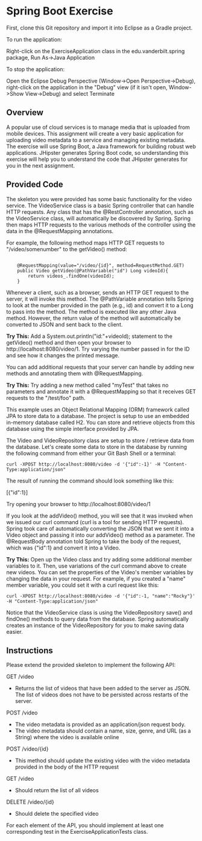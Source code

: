 # Spring Boot Exercise 

First, clone this Git repository and import it into Eclipse as a Gradle
project.

To run the application:

Right-click on the ExerciseApplication class in the edu.vanderbilt.spring
package, Run As->Java Application

To stop the application:

Open the Eclipse Debug Perspective (Window->Open Perspective->Debug), right-click on
the application in the "Debug" view (if it isn't open, Window->Show View->Debug) and
select Terminate

## Overview

A popular use of cloud services is to manage media that is uploaded
from mobile devices. This assignment will create a very basic application
for uploading video metadata to a service and managing existing metadata.
The exercise will use Spring Boot, a Java framework for building robust
web applications. JHipster generates Spring Boot code, so understanding
this exercise will help you to understand the code that JHipster generates
for you in the next assignment.

## Provided Code

The skeleton you were provided has some basic functionality for the video service. The 
VideoService class is a basic Spring controller that can handle
HTTP requests. Any class that has the @RestController annotation, such as the VideoService class,
will automatically be discovered by Spring. Spring then maps HTTP requests
to the various methods of the controller using the data in the @RequestMapping annotations.

For example, the following method maps HTTP GET requests to "/video/somenumber" to
the getVideo() method:

```

	@RequestMapping(value="/video/{id}", method=RequestMethod.GET)
	public Video getVideo(@PathVariable("id") Long videoId){
		return videos_.findOne(videoId);
	}

```

Whenever a client, such as a browser, sends an HTTP GET request to the server, it
will invoke this method. The @PathVariable annotation tells Spring to look at the
number provided in the path (e.g., id) and convert it to a Long to pass into the
method. The method is executed like any other Java method. However, the return 
value of the method will automatically be converted to JSON and sent back to the client.

__Try This:__ Add a System.out.println("id:"+videoId); statement to the getVideo()
method and then open your browser to http://localhost:8080/video/1. Try varying the
number passed in for the ID and see how it changes the printed message.

You can add additional requests that your server can handle by adding new methods
and annotating them with @RequestMapping. 

__Try This:__ Try adding a new method called "myTest"
that takes no parameters and annotate it with a @RequestMapping so that it receives
GET requests to the "/test/foo" path. 

This example uses an Object Relational Mapping (ORM) framework called JPA to store
data to a database. The project is setup to use an embedded in-memory database called
H2. You can store and retrieve objects from this database using the simple interface
provided by JPA.

The Video and VideoRepository class are setup to store / retrieve data from the database.
Let's create some data to store in the database by running the following command from
either your Git Bash Shell or a terminal:


    curl -XPOST http://localhost:8080/video -d '{"id":-1}' -H "Content-Type:application/json"

The result of running the command should look something like this:

   [{"id":1}]
   
Try opening your browser to http://localhost:8080/video/1

If you look at the addVideo() method, you will see that it was invoked when we issued our
curl command (curl is a tool for sending HTTP requests). Spring took care of automatically
converting the JSON that we sent it into a Video object and passing it into our addVideo()
method as a parameter. The @RequestBody annotation told Spring to take the body of the request,
which was {"id":1} and convert it into a Video.

__Try This:__ Open up the Video class and try adding some additional member variables to it.
Then, use variations of the curl command above to create new videos. You can set the properties
of the Video's member variables by changing the data in your request. For example, if you created
a "name" member variable, you could set it with a curl request like this:

    curl -XPOST http://localhost:8080/video -d '{"id":-1, "name":"Rocky"}' -H "Content-Type:application/json"
    
Notice that the VideoService class is using the VideoRepository save() and findOne() methods to query data
from the database. Spring automatically creates an instance of the VideoRepository for you to make
saving data easier. 

## Instructions

Please extend the provided skeleton to implement the following
API:
 
GET /video
   - Returns the list of videos that have been added to the
     server as JSON. The list of videos does not have to be
     persisted across restarts of the server. 

     
POST /video
   - The video metadata is provided as an application/json request
     body. 
   - The video metadata should contain a name, size, genre, and
     URL (as a String) where the video is available online
     
POST /video/{id}
   - This method should update the existing video with the video metadata
     provided in the body of the HTTP request
     
     
GET /video
   - Should return the list of all videos
   
DELETE /video/{id}
   - Should delete the specified video
     
      
For each element of the API, you should implement at least one
corresponding test in the ExerciseApplicationTests class. 




